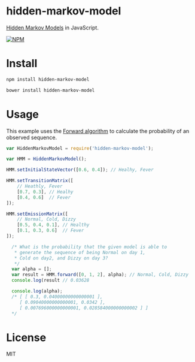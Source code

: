 # hidden-markov-model

[Hidden Markov Models](https://en.wikipedia.org/wiki/Hidden_Markov_model) in JavaScript.

[![NPM](https://nodei.co/npm/hidden-markov-model.png)](https://nodei.co/npm/hidden-markov-model)

# Install

```bash
npm install hidden-markov-model
```

```bash
bower install hidden-markov-model
```

# Usage

This example uses the [Forward algorithm](https://en.wikipedia.org/wiki/Forward_algorithm) to calculate the probability of an observed sequence.

```javascript
var HiddenMarkovModel = require('hidden-markov-model');

var HMM = HiddenMarkovModel();

HMM.setInitialStateVector([0.6, 0.4]); // Healhy, Fever

HMM.setTransitionMatrix([
    // Heathly, Fever
    [0.7, 0.3], // Healhy
    [0.4, 0.6]  // Fever
]);

HMM.setEmissionMatrix([
    // Normal, Cold, Dizzy
    [0.5, 0.4, 0.1], // Healthy
    [0.1, 0.3, 0.6]  // Fever
]);

  /* What is the probability that the given model is able to
   * generate the sequence of being Normal on day 1,
   * Cold on day2, and Dizzy on day 3?
   */
  var alpha = [];
  var result = HMM.forward([0, 1, 2], alpha); // Normal, Cold, Dizzy
  console.log(result // 0.03628

  console.log(alpha);
  /* [ [ 0.3, 0.04000000000000001 ],
     [ 0.09040000000000001, 0.0342 ],
     [ 0.007696000000000001, 0.028584000000000002 ] ]
  */
```

# License

MIT
